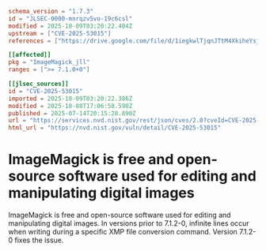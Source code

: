 ```toml
schema_version = "1.7.3"
id = "JLSEC-0000-mnrqzv5vo-19c6csl"
modified = 2025-10-09T03:20:22.404Z
upstream = ["CVE-2025-53015"]
references = ["https://drive.google.com/file/d/1iegkwlTjqnJTtM4XkiheYsjKsC6pxtId/view?usp=sharing", "https://github.com/ImageMagick/ImageMagick/security/advisories/GHSA-vmhh-8rxq-fp9g", "https://github.com/ImageMagick/ImageMagick/security/advisories/GHSA-vmhh-8rxq-fp9g"]

[[affected]]
pkg = "ImageMagick_jll"
ranges = [">= 7.1.0+0"]

[[jlsec_sources]]
id = "CVE-2025-53015"
imported = 2025-10-09T03:20:22.386Z
modified = 2025-10-08T17:06:58.590Z
published = 2025-07-14T20:15:28.890Z
url = "https://services.nvd.nist.gov/rest/json/cves/2.0?cveId=CVE-2025-53015"
html_url = "https://nvd.nist.gov/vuln/detail/CVE-2025-53015"
```

# ImageMagick is free and open-source software used for editing and manipulating digital images

ImageMagick is free and open-source software used for editing and manipulating digital images. In versions prior to 7.1.2-0, infinite lines occur when writing during a specific XMP file conversion command. Version 7.1.2-0 fixes the issue.

